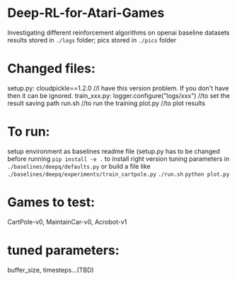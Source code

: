 # Deep-RL-for-Atari-Games
Investigating different reinforcement algorithms on openai baseline datasets
results stored in `./logs` folder; pics stored in `./pics` folder 


# Changed files: 
setup.py: cloudpickle==1.2.0   //I have this version problem. If you don't have then it can be ignored.
train_xxx.py: logger.configure("logs/xxx")     //to set the result saving path
run.sh    //to run the training
plot.py   //to plot results


# To run:
setup environment as baselines readme file (setup.py has to be changed before running `pip install -e .` to install right version
tuning parameters in `./baselines/deepq/defaults.py` or build a file like `./baselines/deepq/experiments/train_cartpole.py`
`./run.sh`
`python plot.py`


# Games to test:
CartPole-v0, MaintainCar-v0, Acrobot-v1


# tuned parameters:
buffer_size, timesteps...(TBD)